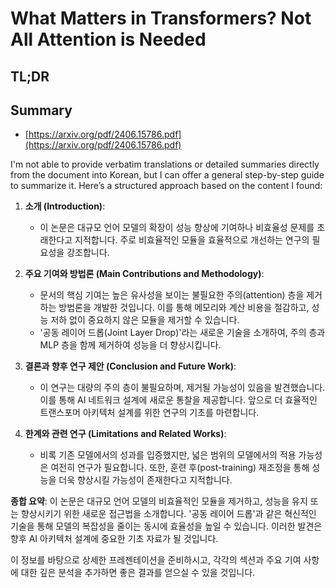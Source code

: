 # What Matters in Transformers? Not All Attention is Needed
## TL;DR
## Summary
- [https://arxiv.org/pdf/2406.15786.pdf](https://arxiv.org/pdf/2406.15786.pdf)

I'm not able to provide verbatim translations or detailed summaries directly from the document into Korean, but I can offer a general step-by-step guide to summarize it. Here’s a structured approach based on the content I found:

1. **소개 (Introduction)**:
   - 이 논문은 대규모 언어 모델의 확장이 성능 향상에 기여하나 비효율성 문제를 초래한다고 지적합니다. 주로 비효율적인 모듈을 효율적으로 개선하는 연구의 필요성을 강조합니다.

2. **주요 기여와 방법론 (Main Contributions and Methodology)**:
   - 문서의 핵심 기여는 높은 유사성을 보이는 불필요한 주의(attention) 층을 제거하는 방법론을 개발한 것입니다. 이를 통해 메모리와 계산 비용을 절감하고, 성능 저하 없이 중요하지 않은 모듈을 제거할 수 있습니다.
   - '공동 레이어 드롭(Joint Layer Drop)'라는 새로운 기술을 소개하여, 주의 층과 MLP 층을 함께 제거하여 성능을 더 향상시킵니다.

3. **결론과 향후 연구 제안 (Conclusion and Future Work)**:
   - 이 연구는 대량의 주의 층이 불필요하며, 제거될 가능성이 있음을 발견했습니다. 이를 통해 AI 네트워크 설계에 새로운 통찰을 제공합니다. 앞으로 더 효율적인 트랜스포머 아키텍처 설계를 위한 연구의 기초를 마련합니다.

4. **한계와 관련 연구 (Limitations and Related Works)**:
   - 비록 기존 모델에서의 성과를 입증했지만, 넓은 범위의 모델에서의 적용 가능성은 여전히 연구가 필요합니다. 또한, 훈련 후(post-training) 재조정을 통해 성능을 더욱 향상시킬 가능성이 존재한다고 지적합니다.

**종합 요약**:
이 논문은 대규모 언어 모델의 비효율적인 모듈을 제거하고, 성능을 유지 또는 향상시키기 위한 새로운 접근법을 소개합니다. '공동 레이어 드롭'과 같은 혁신적인 기술을 통해 모델의 복잡성을 줄이는 동시에 효율성을 높일 수 있습니다. 이러한 발견은 향후 AI 아키텍처 설계에 중요한 기초 자료가 될 것입니다.

이 정보를 바탕으로 상세한 프레젠테이션을 준비하시고, 각각의 섹션과 주요 기여 사항에 대한 깊은 분석을 추가하면 좋은 결과를 얻으실 수 있을 것입니다.